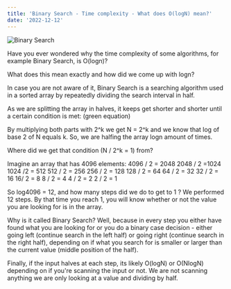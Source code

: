 ```yaml
---
title: 'Binary Search - Time complexity - What does O(logN) mean?'
date: '2022-12-12'
---
```


![Binary Search](/images/binary-search.jpeg)

Have you ever wondered why the time complexity of some algorithms, for example Binary Search, is O(logn)?

What does this mean exactly and how did we come up with logn?

In case you are not aware of it, Binary Search is a searching algorithm used in a sorted array by repeatedly dividing the search interval in half.

As we are splitting the array in halves, it keeps get shorter and shorter until a certain condition is met: (green equation)

By multiplying both parts with 2^k we get N = 2^k and we know that log of base 2 of N equals k. So, we are halfing the array logn amount of times.

Where did we get that condition (N / 2^k = 1) from?

Imagine an array that has 4096 elements:
4096 / 2 = 2048
2048 / 2 =1024
1024 /2 = 512
512 / 2 = 256
256 / 2 = 128
128 / 2 = 64
64 / 2 = 32
32 / 2 = 16
16/ 2 = 8
8 / 2 = 4
4 / 2 = 2
2 / 2 = 1

So log4096 = 12, and how many steps did we do to get to 1 ? We performed 12 steps. By that time you reach 1, you will know whether or not the value you are looking for is in the array.

Why is it called Binary Search? Well, because in every step you either have found what you are looking for or you do a binary case decision - either going left (continue search in the left half) or going right (continue search in the right half), depending on if what you search for is smaller or larger than the current value (middle position of the half).

Finally, if the input halves at each step, its likely O(logN) or O(NlogN) depending on if you're scanning the input or not. We are not scanning anything we are only looking at a value and dividing by half.
